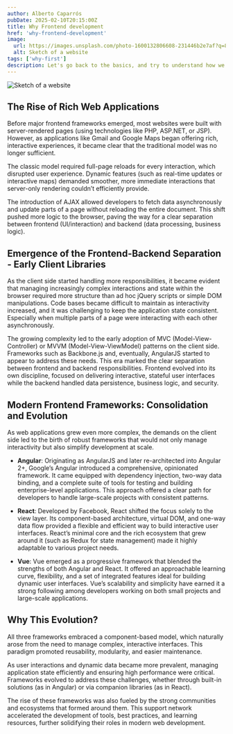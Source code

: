 ```yaml
---
author: Alberto Caparrós
pubDate: 2025-02-10T20:15:00Z
title: Why Frontend development
href: 'why-frontend-development'
image:
  url: https://images.unsplash.com/photo-1600132806608-231446b2e7af?q=80&w=350
  alt: Sketch of a website
tags: ['why-first']
description: Let's go back to the basics, and try to understand how we ended up with this crazy ecosystem of frontend tools and techniques.
---
```


![Sketch of a website](https://images.unsplash.com/photo-1600132806608-231446b2e7af?q=80&w=350)

## The Rise of Rich Web Applications

Before major frontend frameworks emerged, most websites were built with server-rendered pages (using technologies like PHP, ASP.NET, or JSP). However, as applications like Gmail and Google Maps began offering rich, interactive experiences, it became clear that the traditional model was no longer sufficient.

The classic model required full-page reloads for every interaction, which disrupted user experience. Dynamic features (such as real-time updates or interactive maps) demanded smoother, more immediate interactions that server-only rendering couldn’t efficiently provide.

The introduction of AJAX allowed developers to fetch data asynchronously and update parts of a page without reloading the entire document. This shift pushed more logic to the browser, paving the way for a clear separation between frontend (UI/interaction) and backend (data processing, business logic).

## Emergence of the Frontend-Backend Separation - Early Client Libraries

As the client side started handling more responsibilities, it became evident that managing increasingly complex interactions and state within the browser required more structure than ad hoc jQuery scripts or simple DOM manipulations. Code bases became difficult to maintain as interactivity increased, and it was challenging to keep the application state consistent. Especially when multiple parts of a page were interacting with each other asynchronously.

The growing complexity led to the early adoption of MVC (Model-View-Controller) or MVVM (Model-View-ViewModel) patterns on the client side. Frameworks such as Backbone.js and, eventually, AngularJS started to appear to address these needs. This era marked the clear separation between frontend and backend responsibilities. Frontend evolved into its own discipline, focused on delivering interactive, stateful user interfaces while the backend handled data persistence, business logic, and security.

## Modern Frontend Frameworks: Consolidation and Evolution

As web applications grew even more complex, the demands on the client side led to the birth of robust frameworks that would not only manage interactivity but also simplify development at scale.

- **Angular**:
  Originating as AngularJS and later re-architected into Angular 2+, Google’s Angular introduced a comprehensive, opinionated framework. It came equipped with dependency injection, two-way data binding, and a complete suite of tools for testing and building enterprise-level applications. This approach offered a clear path for developers to handle large-scale projects with consistent patterns.

- **React**:
  Developed by Facebook, React shifted the focus solely to the view layer. Its component-based architecture, virtual DOM, and one-way data flow provided a flexible and efficient way to build interactive user interfaces. React’s minimal core and the rich ecosystem that grew around it (such as Redux for state management) made it highly adaptable to various project needs.

- **Vue**:
  Vue emerged as a progressive framework that blended the strengths of both Angular and React. It offered an approachable learning curve, flexibility, and a set of integrated features ideal for building dynamic user interfaces. Vue’s scalability and simplicity have earned it a strong following among developers working on both small projects and large-scale applications.

## Why This Evolution?

All three frameworks embraced a component-based model, which naturally arose from the need to manage complex, interactive interfaces. This paradigm promoted reusability, modularity, and easier maintenance.

As user interactions and dynamic data became more prevalent, managing application state efficiently and ensuring high performance were critical. Frameworks evolved to address these challenges, whether through built-in solutions (as in Angular) or via companion libraries (as in React).

The rise of these frameworks was also fueled by the strong communities and ecosystems that formed around them. This support network accelerated the development of tools, best practices, and learning resources, further solidifying their roles in modern web development.
